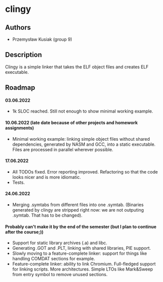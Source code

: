 # clingy

## Authors
- Przemysław Kusiak (group 9)

## Description
Clingy is a simple linker that takes the ELF object files and creates ELF
executable.

## Roadmap

####  03.06.2022
 * 1k SLOC reached. Still not enough to show minimal working example.

#### 10.06.2022 (late date because of other projects and homework assignments)
 * Minimal working example: linking simple object files without shared
   dependencies, generated by NASM and GCC, into a static executable. Files are
   processed in parallel wherever possible.

#### 17.06.2022
 * All TODOs fixed. Error reporting improved. Refactoring so that the code looks
   nicer and is more idiomatic.
 * Tests.

#### 24.06.2022
 * Merging .symtabs from different files into one .symtab. (Binaries generated
   by clingy are stripped right now: we are not outputing .symtab. That has to
   be changed).

#### Probably can't make it by the end of the semester (but I plan to continue after the course;))
 * Support for static library archives (.a) and libc.
 * Generating .GOT and .PLT, linking with shared libraries, PIE support.
 * Slowly moving to a feature-complete linker: support for things like handling
   COMDAT sections for example.
 * Feature-complete linker: ability to link Chromium. Full-fledged support for
   linking scripts. More architectures. Simple LTOs like Mark&Sweep from entry
   symbol to remove unused sections.

